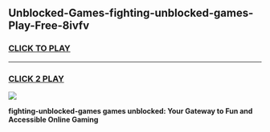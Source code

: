 
## Unblocked-Games-fighting-unblocked-games-Play-Free-8ivfv
<h3>
<a href="https://premium76.site?title=fighting-unblocked-games&ref=17A">CLICK TO PLAY</a></h3>
<hr>

<h3>
<a href="https://premium76.site?title=fighting-unblocked-games&ref=17A">CLICK 2 PLAY</a>
  
</h3>

<a href="https://premium76.site?title=fighting-unblocked-games&ref=17A"><img src="https://clearcache.store/games.png"></a>


**fighting-unblocked-games games unblocked: Your Gateway to Fun and Accessible Online Gaming**
